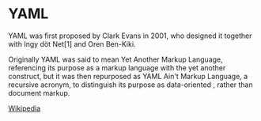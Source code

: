# YAML

YAML was first proposed by Clark Evans in 2001, who designed it together with Ingy döt Net[1] and Oren Ben-Kiki.

Originally YAML was said to mean Yet Another Markup Language, referencing its purpose as a markup language with the yet another construct, but it was then repurposed as YAML Ain't Markup Language, a recursive acronym, to distinguish its purpose as data-oriented , rather than document markup.

[Wikipedia](https://en.wikipedia.org/wiki/YAML)